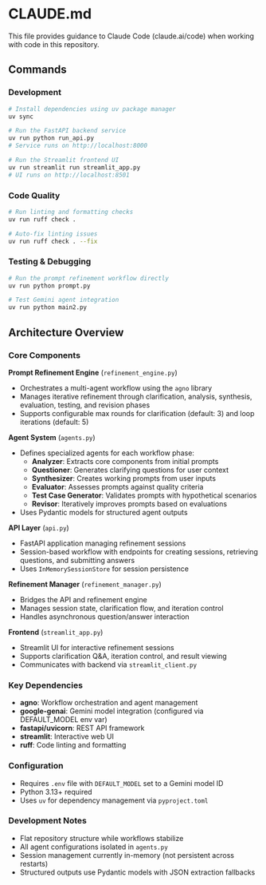 # CLAUDE.md

This file provides guidance to Claude Code (claude.ai/code) when working with code in this repository.

## Commands

### Development
```bash
# Install dependencies using uv package manager
uv sync

# Run the FastAPI backend service
uv run python run_api.py
# Service runs on http://localhost:8000

# Run the Streamlit frontend UI
uv run streamlit run streamlit_app.py
# UI runs on http://localhost:8501
```

### Code Quality
```bash
# Run linting and formatting checks
uv run ruff check .

# Auto-fix linting issues
uv run ruff check . --fix
```

### Testing & Debugging
```bash
# Run the prompt refinement workflow directly
uv run python prompt.py

# Test Gemini agent integration
uv run python main2.py
```

## Architecture Overview

### Core Components

**Prompt Refinement Engine** (`refinement_engine.py`)
- Orchestrates a multi-agent workflow using the `agno` library
- Manages iterative refinement through clarification, analysis, synthesis, evaluation, testing, and revision phases
- Supports configurable max rounds for clarification (default: 3) and loop iterations (default: 5)

**Agent System** (`agents.py`)
- Defines specialized agents for each workflow phase:
  - **Analyzer**: Extracts core components from initial prompts
  - **Questioner**: Generates clarifying questions for user context
  - **Synthesizer**: Creates working prompts from user inputs
  - **Evaluator**: Assesses prompts against quality criteria
  - **Test Case Generator**: Validates prompts with hypothetical scenarios
  - **Revisor**: Iteratively improves prompts based on evaluations
- Uses Pydantic models for structured agent outputs

**API Layer** (`api.py`)
- FastAPI application managing refinement sessions
- Session-based workflow with endpoints for creating sessions, retrieving questions, and submitting answers
- Uses `InMemorySessionStore` for session persistence

**Refinement Manager** (`refinement_manager.py`)
- Bridges the API and refinement engine
- Manages session state, clarification flow, and iteration control
- Handles asynchronous question/answer interaction

**Frontend** (`streamlit_app.py`)
- Streamlit UI for interactive refinement sessions
- Supports clarification Q&A, iteration control, and result viewing
- Communicates with backend via `streamlit_client.py`

### Key Dependencies
- **agno**: Workflow orchestration and agent management
- **google-genai**: Gemini model integration (configured via DEFAULT_MODEL env var)
- **fastapi/uvicorn**: REST API framework
- **streamlit**: Interactive web UI
- **ruff**: Code linting and formatting

### Configuration
- Requires `.env` file with `DEFAULT_MODEL` set to a Gemini model ID
- Python 3.13+ required
- Uses `uv` for dependency management via `pyproject.toml`

### Development Notes
- Flat repository structure while workflows stabilize
- All agent configurations isolated in `agents.py`
- Session management currently in-memory (not persistent across restarts)
- Structured outputs use Pydantic models with JSON extraction fallbacks